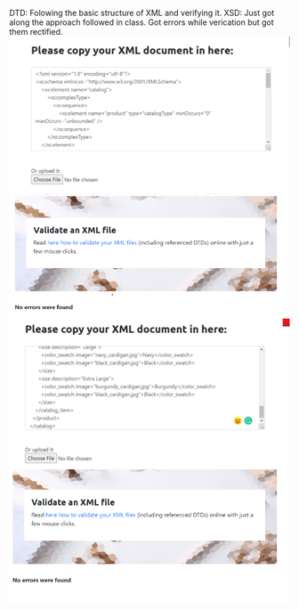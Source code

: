 DTD: Folowing the basic structure of XML and verifying it.
XSD: Just got along the approach followed in class. Got errors while verication but got them rectified.
![imageinfo](1.png)
![imageinfo](2.png)
![imageinfo](3.png)
![imageinfo](4.png)
